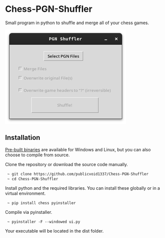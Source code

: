 # Chess-PGN-Shuffler
Small program in python to shuffle and merge all of your chess games.

![](./misc/shuffler.png)

## Installation
[Pre-built binaries](https://github.com/publicvoid1337/Chess-PGN-Shuffler/releases) are available for Windows and Linux, but you can also choose to compile from source.


Clone the repository or download the source code manually.

```
 ~ git clone https://github.com/publicvoid1337/Chess-PGN-Shuffler
 ~ cd Chess-PGN-Shuffler
```

Install python and the required libraries. You can install these globally or in a virtual environment.

```
 ~ pip install chess pyinstaller
```

Compile via pyinstaller.

```
 ~ pyinstaller -F --windowed ui.py
```

Your executable will be located in the dist folder.